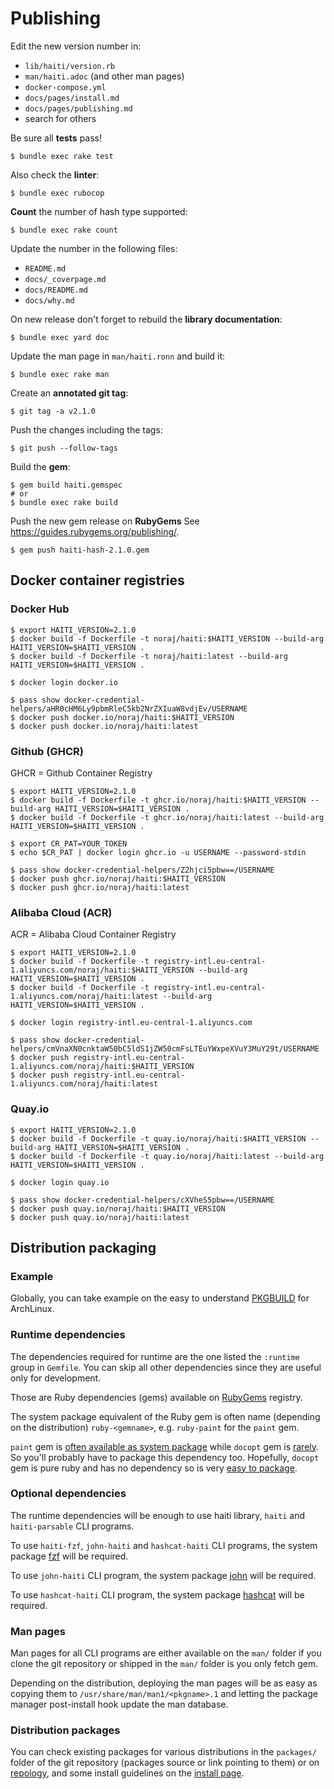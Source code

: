 # Publishing

Edit the new version number in:

- `lib/haiti/version.rb`
- `man/haiti.adoc` (and other man pages)
- `docker-compose.yml`
- `docs/pages/install.md`
- `docs/pages/publishing.md`
- search for others

Be sure all **tests** pass!

```
$ bundle exec rake test
```

Also check the **linter**:

```
$ bundle exec rubocop
```

**Count** the number of hash type supported:

```
$ bundle exec rake count
```

Update the number in the following files:

- `README.md`
- `docs/_coverpage.md`
- `docs/README.md`
- `docs/why.md`

On new release don't forget to rebuild the **library documentation**:

```
$ bundle exec yard doc
```

Update the man page in `man/haiti.ronn` and build it:

```
$ bundle exec rake man
```

Create an **annotated git tag**:

```
$ git tag -a v2.1.0
```

Push the changes including the tags:

```
$ git push --follow-tags
```

Build the **gem**:

```
$ gem build haiti.gemspec
# or
$ bundle exec rake build
```

Push the new gem release on **RubyGems** See https://guides.rubygems.org/publishing/.

```
$ gem push haiti-hash-2.1.0.gem
```

## Docker container registries

<!-- tabs:start -->

### **Docker Hub**

```
$ export HAITI_VERSION=2.1.0
$ docker build -f Dockerfile -t noraj/haiti:$HAITI_VERSION --build-arg HAITI_VERSION=$HAITI_VERSION .
$ docker build -f Dockerfile -t noraj/haiti:latest --build-arg HAITI_VERSION=$HAITI_VERSION .

$ docker login docker.io

$ pass show docker-credential-helpers/aHR0cHM6Ly9pbmRleC5kb2NrZXIuaW8vdjEv/USERNAME
$ docker push docker.io/noraj/haiti:$HAITI_VERSION
$ docker push docker.io/noraj/haiti:latest
```

### **Github (GHCR)**

GHCR = Github Container Registry

```
$ export HAITI_VERSION=2.1.0
$ docker build -f Dockerfile -t ghcr.io/noraj/haiti:$HAITI_VERSION --build-arg HAITI_VERSION=$HAITI_VERSION .
$ docker build -f Dockerfile -t ghcr.io/noraj/haiti:latest --build-arg HAITI_VERSION=$HAITI_VERSION .

$ export CR_PAT=YOUR_TOKEN
$ echo $CR_PAT | docker login ghcr.io -u USERNAME --password-stdin

$ pass show docker-credential-helpers/Z2hjci5pbw==/USERNAME
$ docker push ghcr.io/noraj/haiti:$HAITI_VERSION
$ docker push ghcr.io/noraj/haiti:latest
```

### **Alibaba Cloud (ACR)**

ACR = Alibaba Cloud Container Registry

```
$ export HAITI_VERSION=2.1.0
$ docker build -f Dockerfile -t registry-intl.eu-central-1.aliyuncs.com/noraj/haiti:$HAITI_VERSION --build-arg HAITI_VERSION=$HAITI_VERSION .
$ docker build -f Dockerfile -t registry-intl.eu-central-1.aliyuncs.com/noraj/haiti:latest --build-arg HAITI_VERSION=$HAITI_VERSION .

$ docker login registry-intl.eu-central-1.aliyuncs.com

$ pass show docker-credential-helpers/cmVnaXN0cnktaW50bC5ldS1jZW50cmFsLTEuYWxpeXVuY3MuY29t/USERNAME
$ docker push registry-intl.eu-central-1.aliyuncs.com/noraj/haiti:$HAITI_VERSION
$ docker push registry-intl.eu-central-1.aliyuncs.com/noraj/haiti:latest
```

### **Quay.io**

```
$ export HAITI_VERSION=2.1.0
$ docker build -f Dockerfile -t quay.io/noraj/haiti:$HAITI_VERSION --build-arg HAITI_VERSION=$HAITI_VERSION .
$ docker build -f Dockerfile -t quay.io/noraj/haiti:latest --build-arg HAITI_VERSION=$HAITI_VERSION .

$ docker login quay.io

$ pass show docker-credential-helpers/cXVheS5pbw==/USERNAME
$ docker push quay.io/noraj/haiti:$HAITI_VERSION
$ docker push quay.io/noraj/haiti:latest
```

<!-- tabs:end -->

## Distribution packaging

### Example

Globally, you can take example on the easy to understand [PKGBUILD](https://aur.archlinux.org/cgit/aur.git/tree/PKGBUILD?h=haiti) for ArchLinux.

### Runtime dependencies

The dependencies required for runtime are the one listed the `:runtime` group in `Gemfile`. You can skip all other dependencies since they are useful only for development.

Those are Ruby dependencies (gems) available on [RubyGems](https://rubygems.org/) registry.

The system package equivalent of the Ruby gem is often name (depending on the distribution) `ruby-<gemname>`, e.g. `ruby-paint` for the `paint` gem.

`paint` gem is [often available as system package](https://repology.org/project/ruby:paint/versions) while `docopt` gem is [rarely](https://repology.org/project/ruby:docopt/versions). So you'll probably have to package this dependency too. Hopefully, `docopt` gem is pure ruby and has no dependency so is very [easy to package](https://github.com/BlackArch/blackarch/blob/master/packages/ruby-docopt/PKGBUILD).

### Optional dependencies

The runtime dependencies will be enough to use haiti library, `haiti` and `haiti-parsable` CLI programs.

To use `haiti-fzf`, `john-haiti` and `hashcat-haiti` CLI programs, the system package [fzf](https://repology.org/project/fzf/versions) will be required.

To use `john-haiti` CLI program, the system package [john](https://repology.org/project/john/versions) will be required.

To use `hashcat-haiti` CLI program, the system package [hashcat](https://repology.org/project/hashcat/versions) will be required.

### Man pages

Man pages for all CLI programs are either available on the `man/` folder if you clone the git repository or shipped in the `man/` folder is you only fetch gem.

Depending on the distribution, deploying the man pages will be as easy as copying them to `/usr/share/man/man1/<pkgname>.1` and letting the package manager post-install hook update the man database.

### Distribution packages

You can check existing packages for various distributions in the `packages/` folder of the git repository (packages source or link pointing to them) or on [repology](https://repology.org/project/haiti/versions), and some install guidelines on the [install page](https://noraj.github.io/haiti/#/pages/install).

